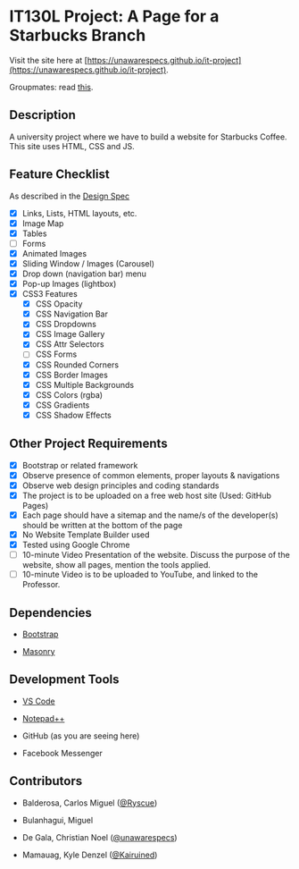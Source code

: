 # IT130L Project: A Page for a Starbucks Branch

Visit the site here at [https://unawarespecs.github.io/it-project](https://unawarespecs.github.io/it-project).

Groupmates: read [this](CONTRIBUTING.md).

## Description

A university project where we have to build a website for Starbucks Coffee. This site uses HTML, CSS and JS.

## Feature Checklist

As described in the [Design Spec](./Instructions.doc)

- [X] Links, Lists, HTML layouts, etc.
- [X] Image Map
- [X] Tables
- [ ] Forms
- [X] Animated Images
- [X] Sliding Window / Images (Carousel)
- [X] Drop down (navigation bar) menu
- [X] Pop-up Images (lightbox)
- [X] CSS3 Features
  - [X] CSS Opacity
  - [X] CSS Navigation Bar
  - [X] CSS Dropdowns
  - [X] CSS Image Gallery
  - [X] CSS Attr Selectors
  - [ ] CSS Forms
  - [X] CSS Rounded Corners
  - [X] CSS Border Images
  - [X] CSS Multiple Backgrounds
  - [X] CSS Colors (rgba)
  - [X] CSS Gradients
  - [X] CSS Shadow Effects

## Other Project Requirements

- [x] Bootstrap or related framework
- [x] Observe presence of common elements, proper layouts & navigations
- [x] Observe web design principles and coding standards
- [x] The project is to be uploaded on a free web host site (Used: GitHub Pages)
- [x] Each page should have a sitemap and the name/s of the developer(s) should be written at the bottom of the page
- [x] No Website Template Builder used
- [x] Tested using Google Chrome
- [ ] 10-minute Video Presentation of the website. Discuss the purpose of the website, show all pages, mention the tools applied.
- [ ] 10-minute Video is to be uploaded to YouTube, and linked to the Professor.

## Dependencies

- [Bootstrap](https://getbootstrap.com/)

- [Masonry](https://masonry.desandro.com/)

## Development Tools

- [VS Code](https://code.visualstudio.com/)

- [Notepad++](https://notepad-plus-plus.org)

- GitHub (as you are seeing here)

- Facebook Messenger

## Contributors

- Balderosa, Carlos Miguel ([@Ryscue](https://github.com/ryscue))

- Bulanhagui, Miguel

- De Gala, Christian Noel ([@unawarespecs](https://github.com/unawarespecs))

- Mamauag, Kyle Denzel ([@Kairuined](https://github.com/kairuined))
